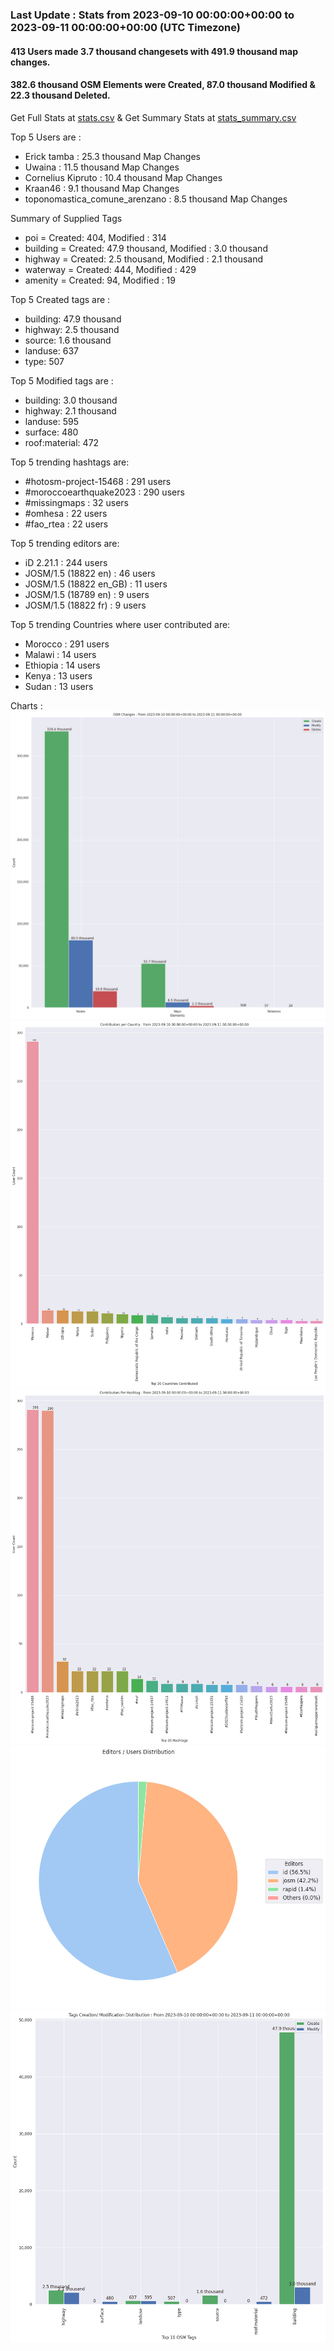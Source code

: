 ### Last Update : Stats from 2023-09-10 00:00:00+00:00 to 2023-09-11 00:00:00+00:00 (UTC Timezone)

#### 413 Users made 3.7 thousand changesets with 491.9 thousand map changes.
#### 382.6 thousand OSM Elements were Created, 87.0 thousand Modified & 22.3 thousand Deleted.
Get Full Stats at [stats.csv](/stats/hotosm/Daily/stats.csv)
 & Get Summary Stats at [stats_summary.csv](/stats/hotosm/Daily/stats_summary.csv)

Top 5 Users are : 
- Erick tamba : 25.3 thousand Map Changes
- Uwaina : 11.5 thousand Map Changes
- Cornelius Kipruto : 10.4 thousand Map Changes
- Kraan46 : 9.1 thousand Map Changes
- toponomastica_comune_arenzano : 8.5 thousand Map Changes

Summary of Supplied Tags
- poi = Created: 404, Modified : 314
- building = Created: 47.9 thousand, Modified : 3.0 thousand
- highway = Created: 2.5 thousand, Modified : 2.1 thousand
- waterway = Created: 444, Modified : 429
- amenity = Created: 94, Modified : 19


Top 5 Created tags are :
- building: 47.9 thousand
- highway: 2.5 thousand
- source: 1.6 thousand
- landuse: 637
- type: 507


Top 5 Modified tags are :
- building: 3.0 thousand
- highway: 2.1 thousand
- landuse: 595
- surface: 480
- roof:material: 472


Top 5 trending hashtags are:
- #hotosm-project-15468 : 291 users
- #moroccoearthquake2023 : 290 users
- #missingmaps : 32 users
- #omhesa : 22 users
- #fao_rtea : 22 users


Top 5 trending editors are:
- iD 2.21.1 : 244 users
- JOSM/1.5 (18822 en) : 46 users
- JOSM/1.5 (18822 en_GB) : 11 users
- JOSM/1.5 (18789 en) : 9 users
- JOSM/1.5 (18822 fr) : 9 users


Top 5 trending Countries where user contributed are:
- Morocco : 291 users
- Malawi : 14 users
- Ethiopia : 14 users
- Kenya : 13 users
- Sudan : 13 users


 Charts : 
![Alt text](./stats_osm_changes.png) 
![Alt text](./stats_users_per_country.png) 
![Alt text](./stats_users_per_hashtag.png) 
![Alt text](./stats_editors_pie_chart.png) 
![Alt text](./stats_tags.png) 
